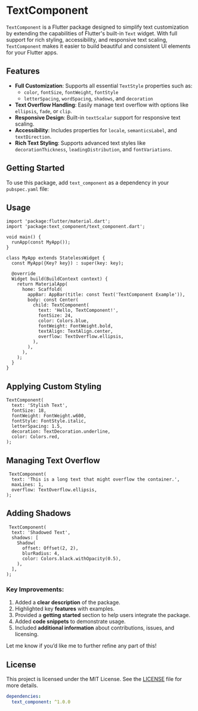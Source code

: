 # TextComponent

`TextComponent` is a Flutter package designed to simplify text customization by extending the capabilities of Flutter's built-in `Text` widget. With full support for rich styling, accessibility, and responsive text scaling, `TextComponent` makes it easier to build beautiful and consistent UI elements for your Flutter apps.

## Features

- **Full Customization**: Supports all essential `TextStyle` properties such as:
    - `color`, `fontSize`, `fontWeight`, `fontStyle`
    - `letterSpacing`, `wordSpacing`, `shadows`, and `decoration`
- **Text Overflow Handling**: Easily manage text overflow with options like `ellipsis`, `fade`, or `clip`.
- **Responsive Design**: Built-in `textScalar` support for responsive text scaling.
- **Accessibility**: Includes properties for `locale`, `semanticsLabel`, and `textDirection`.
- **Rich Text Styling**: Supports advanced text styles like `decorationThickness`, `leadingDistribution`, and `fontVariations`.

## Getting Started

To use this package, add `text_component` as a dependency in your `pubspec.yaml` file:



## Usage
```
import 'package:flutter/material.dart';
import 'package:text_component/text_component.dart';

void main() {
  runApp(const MyApp());
}

class MyApp extends StatelessWidget {
  const MyApp({Key? key}) : super(key: key);

  @override
  Widget build(BuildContext context) {
    return MaterialApp(
      home: Scaffold(
        appBar: AppBar(title: const Text('TextComponent Example')),
        body: const Center(
          child: TextComponent(
            text: 'Hello, TextComponent!',
            fontSize: 24,
            color: Colors.blue,
            fontWeight: FontWeight.bold,
            textAlign: TextAlign.center,
            overflow: TextOverflow.ellipsis,
          ),
        ),
      ),
    );
  }
}

```

## Applying Custom Styling

```
TextComponent(
  text: 'Stylish Text',
  fontSize: 18,
  fontWeight: FontWeight.w600,
  fontStyle: FontStyle.italic,
  letterSpacing: 1.5,
  decoration: TextDecoration.underline,
  color: Colors.red,
);
```
## Managing Text Overflow
```
 TextComponent(
  text: 'This is a long text that might overflow the container.',
  maxLines: 1,
  overflow: TextOverflow.ellipsis,
);
```
## Adding Shadows
```
 TextComponent(
  text: 'Shadowed Text',
  shadows: [
    Shadow(
      offset: Offset(2, 2),
      blurRadius: 4,
      color: Colors.black.withOpacity(0.5),
    ),
  ],
);

```


### Key Improvements:
1. Added a **clear description** of the package.
2. Highlighted key **features** with examples.
3. Provided a **getting started** section to help users integrate the package.
4. Added **code snippets** to demonstrate usage.
5. Included **additional information** about contributions, issues, and licensing.

Let me know if you’d like me to further refine any part of this!
## License

This project is licensed under the MIT License. See the [LICENSE](./LICENSE) file for more details.

```yaml
dependencies:
  text_component: ^1.0.0
